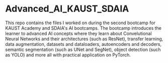 # Advanced_AI_KAUST_SDAIA
This repo contains the files I worked on during the second bootcamp for KAUST Academy and SDAIA's AI bootcamps. The bootcamp introduces the learner to advanced AI concepts where they learn about Convelutional Neural Networks and their architectures (such as ResNet), transfer learning, data augmentation, datasets and dataloaders, autoencoders and decoders, semantic segmentation (such as UNet and SegNet), object detection (such as YOLO) and more all with practical application on PyTorch.
